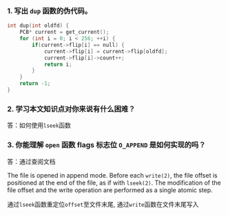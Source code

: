 ### 1. 写出 `dup` 函数的伪代码。

```c
int dup(int oldfd) {
	PCB* current = get_current(); 
    for (int i = 0; i < 256; ++i) {
        if(current->flip[i] == null) {
            current->flip[i] = current->flip[oldfd];
            current->flip[i]->count++;
            return i;
        }
    }
    return -1;
}
```

### 2. 学习本文知识点对你来说有什么困难？

答：如何使用`lseek`函数

### 3. 你能理解 `open` 函数 flags 标志位 `O_APPEND` 是如何实现的吗？

答：通过查阅文档

The file is opened in append mode.  Before each `write(2)`, the file offset is positioned at the end of the file, as if with `lseek(2)`.  The modification of the file offset and the write operation are performed as a single atomic step.

通过`lseek`函数重定位`offset`至文件末尾, 通过`write`函数在文件末尾写入